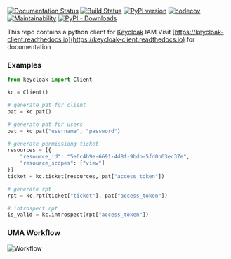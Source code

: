 [![Documentation Status](https://readthedocs.org/projects/keycloak-client/badge/?version=latest)](https://keycloak-client.readthedocs.io/en/latest/?badge=latest)
[![Build Status](https://travis-ci.com/akhilputhiry/keycloak-client.svg?branch=master)](https://travis-ci.com/akhilputhiry/keycloak-client)
[![PyPI version](https://badge.fury.io/py/keycloak.svg)](https://badge.fury.io/py/keycloak)
[![codecov](https://codecov.io/gh/akhilputhiry/keycloak-client/branch/master/graph/badge.svg)](https://codecov.io/gh/akhilputhiry/keycloak-client)
[![Maintainability](https://api.codeclimate.com/v1/badges/3c0d666b018207a00d27/maintainability)](https://codeclimate.com/github/akhilputhiry/keycloak-client/maintainability)
[![PyPI - Downloads](https://img.shields.io/pypi/dm/keycloak.svg)](https://pypistats.org/packages/keycloak)

This repo contains a python client for [Keycloak](https://www.keycloak.org/) IAM
Visit [https://keycloak-client.readthedocs.io](https://keycloak-client.readthedocs.io) for documentation

### Examples

```python
from keycloak import Client

kc = Client()

# generate pat for client
pat = kc.pat()

# generate pat for users
pat = kc.pat("username", "password")

# generate permissiong ticket
resources = [{
    "resource_id": "5e6c4b9e-6691-4d8f-9bdb-5fd0b63ec37e",
    "resource_scopes": ["view"]
}]
ticket = kc.ticket(resources, pat["access_token"])

# generate rpt
rpt = kc.rpt(ticket["ticket"], pat["access_token"])

# introspect rpt
is_valid = kc.introspect(rpt["access_token"])
```

### UMA Workflow

![Workflow](http://www.janua.fr/wp-content/uploads/2019/05/understandinf-UMA-and-Keycloak.png)
